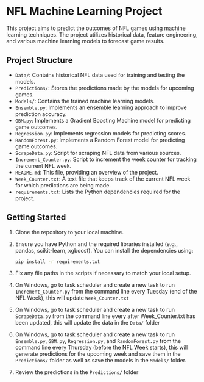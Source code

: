 <!-- Outline of NFL ML Project -->

# NFL Machine Learning Project

This project aims to predict the outcomes of NFL games using machine learning techniques. The project utilizes historical data, feature engineering, and various machine learning models to forecast game results.

## Project Structure

- `Data/`: Contains historical NFL data used for training and testing the models.
- `Predictions/`: Stores the predictions made by the models for upcoming games.
- `Models/`: Contains the trained machine learning models.
- `Ensemble.py`: Implements an ensemble learning approach to improve prediction accuracy.
- `GBM.py`: Implements a Gradient Boosting Machine model for predicting game outcomes.
- `Regression.py`: Implements regression models for predicting scores.
- `RandomForest.py`: Implements a Random Forest model for predicting game outcomes.
- `ScrapeData.py`: Script for scraping NFL data from various sources.
- `Increment_Counter.py`: Script to increment the week counter for tracking the current NFL week.
- `README.md`: This file, providing an overview of the project.
- `Week_Counter.txt`: A text file that keeps track of the current NFL week for which predictions are being made.
- `requirements.txt`: Lists the Python dependencies required for the project.

## Getting Started

1. Clone the repository to your local machine.
2. Ensure you have Python and the required libraries installed (e.g., pandas, scikit-learn, xgboost). You can install the dependencies using:

   ```bash
   pip install -r requirements.txt
   ```

3. Fix any file paths in the scripts if necessary to match your local setup.
4. On Windows, go to task scheduler and create a new task to run `Increment_Counter.py` from the command line every Tuesday (end of the NFL Week), this will update `Week_Counter.txt`
5. On Windows, go to task scheduler and create a new task to run `ScrapeData.py` from the command line every after Week_Counter.txt has been updated, this will update the data in the `Data/` folder
6. On Windows, go to task scheduler and create a new task to run `Ensemble.py`, `GBM.py`, `Regression.py`, and `RandomForest.py` from the command line every Thursday (before the NFL Week starts), this will generate predictions for the upcoming week and save them in the `Predictions/` folder as well as save the models in the `Models/` folder.
7. Review the predictions in the `Predictions/` folder
